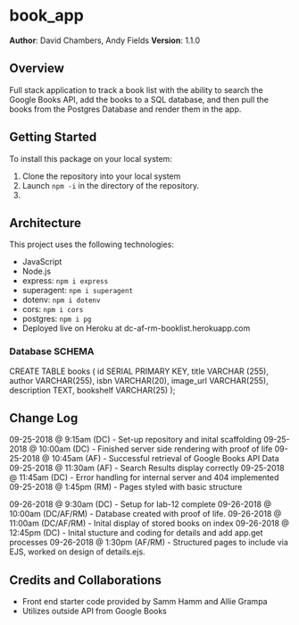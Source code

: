 # book_app

**Author**: David Chambers, Andy Fields
**Version**: 1.1.0

## Overview
Full stack application to track a book list with the ability to search the Google Books API, add the books to a SQL database, and then pull the books from the Postgres Database and render them in the app.

## Getting Started
To install this package on your local system:
1. Clone the repository into your local system
2. Launch ```npm -i``` in the directory of the repository.
3. 

## Architecture
This project uses the following technologies:
* JavaScript
* Node.js
* express: ```npm i express```
* superagent: ```npm i superagent```
* dotenv: ```npm i dotenv```
* cors: ```npm i cors```
* postgres: ```npm i pg ```
* Deployed live on Heroku at dc-af-rm-booklist.herokuapp.com

### Database SCHEMA

CREATE TABLE books (
  id SERIAL PRIMARY KEY,
  title VARCHAR (255),
  author VARCHAR(255),
  isbn VARCHAR(20),
  image_url VARCHAR(255),
  description TEXT,
  bookshelf VARCHAR(25)
);

## Change Log

09-25-2018 @ 9:15am (DC) - Set-up repository and inital scaffolding
09-25-2018 @ 10:00am (DC) - Finished server side rendering with proof of life 
09-25-2018 @ 10:45am (AF) - Successful retrieval of Google Books API Data
09-25-2018 @ 11:30am (AF) - Search Results display correctly
09-25-2018 @ 11:45am (DC) - Error handling for internal server and 404 implemented
09-25-2018 @ 1:45pm (RM) - Pages styled with basic structure

09-26-2018 @ 9:30am (DC) - Setup for lab-12 complete
09-26-2018 @ 10:00am (DC/AF/RM) - Database created with proof of life.
09-26-2018 @ 11:00am (DC/AF/RM) - Inital display of stored books on index
09-26-2018 @ 12:45pm (DC) - Inital stucture and coding for details and add app.get processes
09-26-2018 @ 1:30pm (AF/RM) - Structured pages to include via EJS, worked on design of details.ejs.


## Credits and Collaborations
* Front end starter code provided by Samm Hamm and Allie Grampa
* Utilizes outside API from Google Books